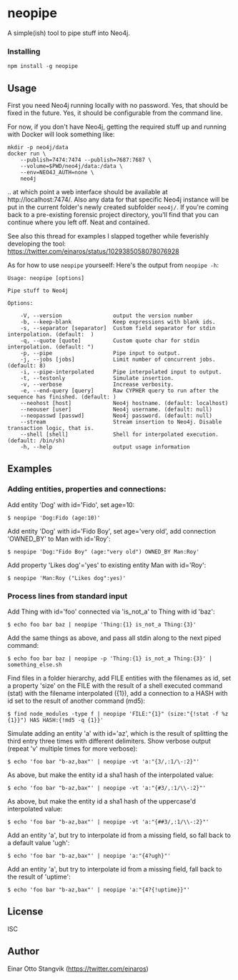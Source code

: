 # neopipe #

A simple(ish) tool to pipe stuff into Neo4j.

### Installing ###

`npm install -g neopipe`

## Usage ##

First you need Neo4j running locally with no password. Yes, that should be fixed in the future. Yes, it should be configurable from the command line.

For now, if you don't have Neo4j, getting the required stuff up and running with Docker will look something like:

```
mkdir -p neo4j/data
docker run \
    --publish=7474:7474 --publish=7687:7687 \
    --volume=$PWD/neo4j/data:/data \
    --env=NEO4J_AUTH=none \
    neo4j
```

.. at which point a web interface should be available at http://localhost:7474/. Also any data for that specific Neo4j instance will be put in the current folder's newly created subfolder `neo4j/`. If you're coming back to a pre-existing forensic project directory, you'll find that you can continue where you left off. Neat and contained.

See also this thread for examples I slapped together while feverishly developing the tool: https://twitter.com/einaros/status/1029385058078076928

As for how to use `neopipe` yourseelf: Here's the output from `neopipe -h`:

```
Usage: neopipe [options]

Pipe stuff to Neo4j

Options:

	-V, --version                output the version number
	-b, --keep-blank             Keep expressions with blank ids.
	-s, --separator [separator]  Custom field separator for stdin interpolation. (default:  )
	-q, --quote [quote]          Custom quote char for stdin interpolation. (default: ")
	-p, --pipe                   Pipe input to output.
	-j, --jobs [jobs]            Limit number of concurrent jobs. (default: 8)
	-i, --pipe-interpolated      Pipe interpolated input to output.
	-t, --testonly               Simulate insertion.
	-v, --verbose                Increase verbosity.
	-e, --end-query [query]      Raw CYPHER query to run after the sequence has finished. (default: )
	--neohost [host]             Neo4j hostname. (default: localhost)
	--neouser [user]             Neo4j username. (default: null)
	--neopasswd [passwd]         Neo4j password. (default: null)
	--stream                     Stream insertion to Neo4j. Disable transaction logic, that is.
	--shell [shell]              Shell for interpolated execution. (default: /bin/sh)
	-h, --help                   output usage information
```

## Examples ##

###	Adding entities, properties and connections:

Add entity 'Dog' with id='Fido', set age=10:

```
$ neopipe 'Dog:Fido (age:10)'
```

Add entity 'Dog' with id='Fido Boy', set age='very old', add connection 'OWNED_BY' to Man with id='Roy':

```
$ neopipe 'Dog:"Fido Boy" (age:"very old") OWNED_BY Man:Roy'
```

Add property 'Likes dog'='yes' to existing entity Man with id='Roy':

```
$ neopipe 'Man:Roy ("Likes dog":yes)'
```

### Process lines from standard input ###

Add Thing with id='foo' connected via 'is_not_a' to Thing with id 'baz':

```
$ echo foo bar baz | neopipe 'Thing:{1} is_not_a Thing:{3}'
```

Add the same things as above, and pass all stdin along to the next piped command:

```
$ echo foo bar baz | neopipe -p 'Thing:{1} is_not_a Thing:{3}' | something_else.sh
```

Find files in a folder hierarchy, add FILE entities with the filenames as id,
set a property 'size' on the FILE with the result of a shell executed command (stat) with
the filename interpolated ({1}), add a connection to a HASH with id set to the result of
another command (md5):

```
$ find node_modules -type f | neopipe 'FILE:"{1}" (size:"{!stat -f %z {1}}") HAS HASH:{!md5 -q {1}}'
```

Simulate adding an entity 'a' with id='az', which is the result of splitting the third entry
three times with different delimiters. Show verbose output (repeat 'v' multiple times for more verbose):

```
$ echo 'foo bar "b-az,bax"' | neopipe -vt 'a:"{3/,:1/\-:2}"'
```

As above, but make the entity id a sha1 hash of the interpolated value:

```
$ echo 'foo bar "b-az,bax"' | neopipe -vt 'a:"{#3/,:1/\\-:2}"'
```

As above, but make the entity id a sha1 hash of the uppercase'd interpolated value:

```
$ echo 'foo bar "b-az,bax"' | neopipe -vt 'a:"{##3/,:1/\\-:2}"'
```

Add an entity 'a', but try to interpolate id from a missing field, so fall back to a default value 'ugh':

```
$ echo 'foo bar "b-az,bax"' | neopipe 'a:"{4?ugh}"'
```

Add an entity 'a', but try to interpolate id from a missing field, fall back to the result of 'uptime':

```
$ echo 'foo bar "b-az,bax"' | neopipe 'a:"{4?{!uptime}}"'
```

## License ##

ISC

## Author ##

Einar Otto Stangvik (https://twitter.com/einaros)

